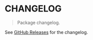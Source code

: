 # CHANGELOG

> Package changelog.

See [GitHub Releases](https://github.com/stdlib-js/ndarray-slice/releases) for the changelog.